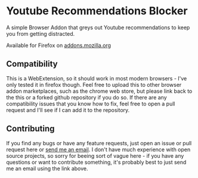 # Youtube Recommendations Blocker

A simple Browser Addon that greys out Youtube recommendations to keep you from getting distracted.

Available for Firefox on [addons.mozilla.org](https://addons.mozilla.org/de/developers/addon/yt-recommendations-blocker/)

## Compatibility

This is a WebExtension, so it should work in most modern browsers - I've only tested it in firefox though.
Feel free to upload this to other browser addon marketplaces, such as the chrome web store, but please link back to the this or a forked github repository if you do so.
If there are any compatibility issues that you know how to fix, feel free to open a pull request and I'll see if I can add it to the repository.

## Contributing

If you find any bugs or have any feature requests, just open an issue or pull request here or [send me an email](mailto:peabrainiac@web.de).
I don't have much experience with open source projects, so sorry for beeing sort of vague here - if you have any questions or want to contribute something, it's probably best to just send me an email using the link above.
